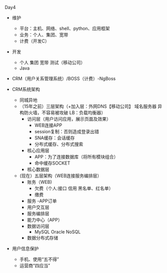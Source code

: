 Day4

- 维护
    - 平台：主机、网络、shell、python、应用框架
    - 业务：个人、集团、宽带
    - 计费（开发C）

- 开发
    - 个人 集团 宽带 测试（移动公司）
    - Java
    
- CRM（用户关系管理系统）/BOSS（计费）-NgBoss

- CRM系统架构
    - 同城异地
    - （15年之前）三层架构（+加入层：外网DNS【移动公司】 域名服务器 异构防火墙，不容易被攻破 LB：负载均衡器）
        - 访问层（用户访问应用，展示页面及效果）
            - WEB连接APP
            - session复制：否则造成登录出错
            - SNA缓存：会话缓存
            - 分布式缓存、分布式搜索
        - 核心应用层
            - APP：为了连接数据库（将所有模块组合）
            - 命中缓存SOCKET
        - 核心数据层        
    - (现在）五层架构（WEB连接服务编排层）
        - 账务（WEB)
            - 欠费（个人:接口 信用 黑名单、红名单）
            - 缴费
        - 服务
            -APP订单
        - 用户交互层
        - 服务编排层
        - 能力中心（APP）           
        - 数据访问层
            - MySQL Oracle NoSQL
        - 数据分布式存储   

- 用户信息保护
    - 手机、使用“五不得”
    - 运营商“四应当”      